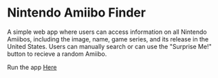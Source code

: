 # **Nintendo Amiibo Finder**
A simple web app where users can access information on all Nintendo Amiibos, including the image, name, game series, and its release in the United States. Users can manually search or can use the "Surprise Me!" button to recieve a random Amiibo.

Run the app [Here](https://tdsqng.csb.app/)